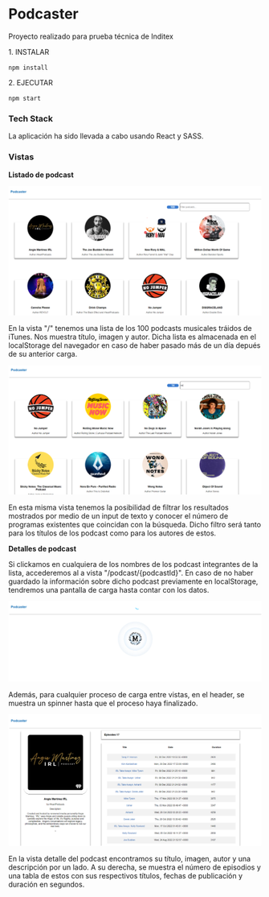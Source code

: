 # Podcaster
Proyecto realizado para prueba técnica de Inditex

<p>1. INSTALAR</p>

```
npm install
```

<p>2. EJECUTAR</p>

```
npm start
```

<h3>Tech Stack</h3>
La aplicación ha sido llevada a cabo usando React y SASS.

<h3>Vistas</h3>
<b>Listado de podcast</b>


![clickList](assets/images/zaraHomeList.PNG)



En la vista "/" tenemos una lista de los 100 podcasts musicales tráidos de iTunes. Nos muestra título, imagen y autor. Dicha lista es almacenada en el localStorage del navegador en caso de haber pasado más de un día depués de su anterior carga.

![clickList](assets/images/zaraHomeFilter.PNG)



En esta misma vista tenemos la posibilidad de filtrar los resultados mostrados por medio de un input de texto y conocer el número de programas existentes que coincidan con la búsqueda. Dicho filtro será tanto para los títulos de los podcast como para los autores de estos.



<b>Detalles de podcast</b>



Si clickamos en cualquiera de los nombres de los podcast integrantes de la lista, accederemos al a vista  "/podcast/{podcastId}". En caso de no haber guardado la información sobre dicho podcast previamente en localStorage, tendremos una pantalla de carga hasta contar con los datos.


![clickList](assets/images/zaraLoadingPodcast.PNG)



Además, para cualquier proceso de carga entre vistas, en el header, se muestra un spinner hasta que el proceso haya finalizado.


![clickList](assets/images/zaraPodcastDetail.PNG)


En la vista detalle del podcast encontramos su título, imagen, autor y una descripción por un lado. A su derecha, se muestra el número de episodios y una tabla de estos con sus respectivos títulos, fechas de publicación y duración en segundos. 


